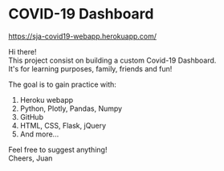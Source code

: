 # COVID-19 Dashboard
https://sja-covid19-webapp.herokuapp.com/

Hi there!\
This project consist on building a custom Covid-19 Dashboard.\
It's for learning purposes, family, friends and fun!

The goal is to gain practice with:
1. Heroku webapp
2. Python, Plotly, Pandas, Numpy
3. GitHub
4. HTML, CSS, Flask, jQuery
5. And more...

Feel free to suggest anything!\
Cheers, Juan
